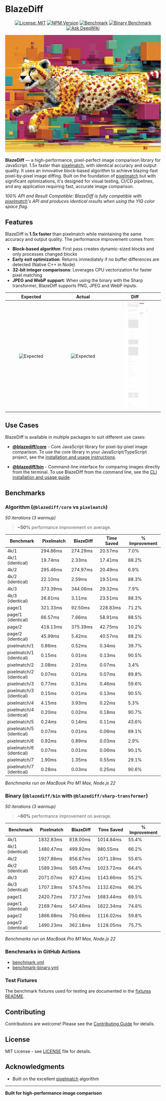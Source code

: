 # BlazeDiff

<div align="center">

[![License: MIT](https://img.shields.io/badge/License-MIT-yellow.svg)](https://opensource.org/licenses/MIT)
[![NPM Version](https://img.shields.io/npm/v/%40blazediff%2Fcore)](https://www.npmjs.com/package/@blazediff/core)
[![Benchmark](https://github.com/teimurjan/blazediff/actions/workflows/benchmark-algorithm.yml/badge.svg)](https://github.com/teimurjan/blazediff/actions/workflows/benchmark-algorithm.yml)
[![Binary Benchmark](https://github.com/teimurjan/blazediff/actions/workflows/benchmark-binary.yml/badge.svg)](https://github.com/teimurjan/blazediff/actions/workflows/benchmark-binary.yml)
[![Ask DeepWiki](https://deepwiki.com/badge.svg)](https://deepwiki.com/teimurjan/blazediff)

</div>

<div align="center"><img src="./assets/logo.png" /></div>

**BlazeDiff** — a high-performance, pixel-perfect image comparison library for JavaScript. 1.5x faster than [pixelmatch](https://github.com/mapbox/pixelmatch), with identical accuracy and output quality. It uses an innovative block-based algorithm to achieve blazing-fast pixel-by-pixel image diffing. Built on the foundation of [pixelmatch](https://github.com/mapbox/pixelmatch) but with significant optimizations, it's designed for visual testing, CI/CD pipelines, and any application requiring fast, accurate image comparison.

*100% API and Result Compatible: BlazeDiff is fully compatible with [pixelmatch](https://github.com/mapbox/pixelmatch)'s API and produces identical results when using the YIQ color space flag.*

## Features

BlazeDiff is **1.5x faster** than pixelmatch while maintaining the same accuracy and output quality. The performance improvement comes from:

- **Block-based algorithm**: First pass creates dynamic-sized blocks and only processes changed blocks
- **Early exit optimization**: Returns immediately if no buffer differences are detected (Native C++ in Node)
- **32-bit integer comparisons**: Leverages CPU vectorization for faster pixel matching
- **JPEG and WebP support**: When using the binary with the Sharp transformer, BlazeDiff supports PNG, JPEG and WebP inputs.

<table>
  <thead>
    <tr>
      <th width="33.3%">Expected</th>
      <th width="33.3%">Actual</th>
      <th width="33.3%">Diff</th>
    </tr>
  </thead>
  <tbody>
    <tr>
      <td align="center"><img src="./assets/1a.jpeg" alt="Expected" width="50%" /></td>
      <td align="center"><img src="./assets/1b.jpeg" alt="Expected" width="50%" /></td>
      <td align="center"><img src="./assets/1diff.png" alt="Expected" width="50%" /></td>
    </tr>
  </tbody>
</table>

## Use Cases

BlazeDiff is available in multiple packages to suit different use cases:

- **[@blazediff/core](./packages/core#readme)** - Core JavaScript library for pixel-by-pixel image comparison. To use the core library in your JavaScript/TypeScript project, see the [installation and usage instructions](./packages/core#readme).

- **[@blazediff/bin](./packages/bin#readme)** - Command-line interface for comparing images directly from the terminal. To use BlazeDiff from the command line, see the [CLI installation and usage guide](./packages/bin#readme).

## Benchmarks

### Algorithm (`@blazediff/core` vs `pixelmatch`)

*50 iterations (3 warmup)*

> **~50%** performance improvement on average.

<table>
  <thead>
    <tr>
      <th width="500">Benchmark</th>
      <th width="500">Pixelmatch</th>
      <th width="500">BlazeDiff</th>
      <th width="500">Time Saved</th>
      <th width="500">% Improvement</th>
    </tr>
  </thead>
  <tbody>
    <tr>
      <td>4k/1</td>
      <td>294.86ms</td>
      <td>274.29ms</td>
      <td>20.57ms</td>
      <td>7.0%</td>
    </tr>
    <tr>
      <td>4k/1 (identical)</td>
      <td>19.74ms</td>
      <td>2.33ms</td>
      <td>17.41ms</td>
      <td>88.2%</td>
    </tr>
    <tr>
      <td>4k/2</td>
      <td>295.46ms</td>
      <td>274.97ms</td>
      <td>20.49ms</td>
      <td>6.9%</td>
    </tr>
    <tr>
      <td>4k/2 (identical)</td>
      <td>22.10ms</td>
      <td>2.59ms</td>
      <td>19.51ms</td>
      <td>88.3%</td>
    </tr>
    <tr>
      <td>4k/3</td>
      <td>373.39ms</td>
      <td>344.06ms</td>
      <td>29.32ms</td>
      <td>7.9%</td>
    </tr>
    <tr>
      <td>4k/3 (identical)</td>
      <td>26.61ms</td>
      <td>3.11ms</td>
      <td>23.51ms</td>
      <td>88.3%</td>
    </tr>
    <tr>
      <td>page/1</td>
      <td>321.33ms</td>
      <td>92.50ms</td>
      <td>228.83ms</td>
      <td>71.2%</td>
    </tr>
    <tr>
      <td>page/1 (identical)</td>
      <td>66.57ms</td>
      <td>7.66ms</td>
      <td>58.91ms</td>
      <td>88.5%</td>
    </tr>
    <tr>
      <td>page/2</td>
      <td>418.13ms</td>
      <td>375.39ms</td>
      <td>42.75ms</td>
      <td>10.2%</td>
    </tr>
    <tr>
      <td>page/2 (identical)</td>
      <td>45.99ms</td>
      <td>5.42ms</td>
      <td>40.57ms</td>
      <td>88.2%</td>
    </tr>
    <tr>
      <td>pixelmatch/1</td>
      <td>0.86ms</td>
      <td>0.52ms</td>
      <td>0.34ms</td>
      <td>39.7%</td>
    </tr>
    <tr>
      <td>pixelmatch/1 (identical)</td>
      <td>0.15ms</td>
      <td>0.01ms</td>
      <td>0.13ms</td>
      <td>90.5%</td>
    </tr>
    <tr>
      <td>pixelmatch/2</td>
      <td>2.08ms</td>
      <td>2.01ms</td>
      <td>0.07ms</td>
      <td>3.4%</td>
    </tr>
    <tr>
      <td>pixelmatch/2 (identical)</td>
      <td>0.07ms</td>
      <td>0.01ms</td>
      <td>0.07ms</td>
      <td>89.8%</td>
    </tr>
    <tr>
      <td>pixelmatch/3</td>
      <td>0.77ms</td>
      <td>0.31ms</td>
      <td>0.46ms</td>
      <td>59.6%</td>
    </tr>
    <tr>
      <td>pixelmatch/3 (identical)</td>
      <td>0.15ms</td>
      <td>0.01ms</td>
      <td>0.13ms</td>
      <td>90.5%</td>
    </tr>
    <tr>
      <td>pixelmatch/4</td>
      <td>4.15ms</td>
      <td>3.93ms</td>
      <td>0.22ms</td>
      <td>5.3%</td>
    </tr>
    <tr>
      <td>pixelmatch/4 (identical)</td>
      <td>0.20ms</td>
      <td>0.02ms</td>
      <td>0.18ms</td>
      <td>90.7%</td>
    </tr>
    <tr>
      <td>pixelmatch/5</td>
      <td>0.24ms</td>
      <td>0.14ms</td>
      <td>0.11ms</td>
      <td>43.6%</td>
    </tr>
    <tr>
      <td>pixelmatch/5 (identical)</td>
      <td>0.07ms</td>
      <td>0.01ms</td>
      <td>0.06ms</td>
      <td>89.1%</td>
    </tr>
    <tr>
      <td>pixelmatch/6</td>
      <td>0.92ms</td>
      <td>0.89ms</td>
      <td>0.03ms</td>
      <td>2.9%</td>
    </tr>
    <tr>
      <td>pixelmatch/6 (identical)</td>
      <td>0.07ms</td>
      <td>0.01ms</td>
      <td>0.06ms</td>
      <td>90.1%</td>
    </tr>
    <tr>
      <td>pixelmatch/7</td>
      <td>1.90ms</td>
      <td>1.35ms</td>
      <td>0.55ms</td>
      <td>29.1%</td>
    </tr>
    <tr>
      <td>pixelmatch/7 (identical)</td>
      <td>0.28ms</td>
      <td>0.03ms</td>
      <td>0.25ms</td>
      <td>90.6%</td>
    </tr>
  </tbody>
</table>

*Benchmarks run on MacBook Pro M1 Max, Node.js 22*

### Binary (`@blazediff/bin` with `@blazediff/sharp-transformer`)

*50 iterations (3 warmup)*

> **~60%** performance improvement on average.

<table>
  <thead>
    <tr>
      <th width="500">Benchmark</th>
      <th width="500">Pixelmatch</th>
      <th width="500">BlazeDiff</th>
      <th width="500">Time Saved</th>
      <th width="500">% Improvement</th>
    </tr>
  </thead>
  <tbody>
    <tr>
      <td>4k/1</td>
      <td>1832.83ms</td>
      <td>818.00ms</td>
      <td>1014.84ms</td>
      <td>55.4%</td>
    </tr>
    <tr>
      <td>4k/1 (identical)</td>
      <td>1480.47ms</td>
      <td>499.92ms</td>
      <td>980.55ms</td>
      <td>66.2%</td>
    </tr>
    <tr>
      <td>4k/2</td>
      <td>1927.86ms</td>
      <td>856.67ms</td>
      <td>1071.18ms</td>
      <td>55.6%</td>
    </tr>
    <tr>
      <td>4k/2 (identical)</td>
      <td>1589.19ms</td>
      <td>565.47ms</td>
      <td>1023.72ms</td>
      <td>64.4%</td>
    </tr>
    <tr>
      <td>4k/3</td>
      <td>2071.07ms</td>
      <td>927.41ms</td>
      <td>1143.66ms</td>
      <td>55.2%</td>
    </tr>
    <tr>
      <td>4k/3 (identical)</td>
      <td>1707.19ms</td>
      <td>574.57ms</td>
      <td>1132.62ms</td>
      <td>66.3%</td>
    </tr>
    <tr>
      <td>page/1</td>
      <td>2420.72ms</td>
      <td>737.27ms</td>
      <td>1683.44ms</td>
      <td>69.5%</td>
    </tr>
    <tr>
      <td>page/1 (identical)</td>
      <td>2169.74ms</td>
      <td>547.40ms</td>
      <td>1622.34ms</td>
      <td>74.8%</td>
    </tr>
    <tr>
      <td>page/2</td>
      <td>1866.68ms</td>
      <td>750.66ms</td>
      <td>1116.02ms</td>
      <td>59.8%</td>
    </tr>
    <tr>
      <td>page/2 (identical)</td>
      <td>1490.23ms</td>
      <td>362.18ms</td>
      <td>1128.05ms</td>
      <td>75.7%</td>
    </tr>
  </tbody>
</table>

*Benchmarks run on MacBook Pro M1 Max, Node.js 22*

### Benchmarks in GitHub Actions

- [benchmark.yml](https://github.com/teimurjan/blazediff/actions/workflows/benchmark-algorithm.yml)
- [benchmark-binary.yml](https://github.com/teimurjan/blazediff/actions/workflows/benchmark-binary.yml)

### Test Fixtures

The benchmark fixtures used for testing are documented in the [fixtures README](./packages/benchmark/fixtures/README.md).

## Contributing

Contributions are welcome! Please see the [Contributing Guide](CONTRIBUTING.md) for details.

## License

MIT License - see [LICENSE](LICENSE) file for details.

## Acknowledgments

- Built on the excellent [pixelmatch](https://github.com/mapbox/pixelmatch) algorithm

---

**Built for high-performance image comparison**
